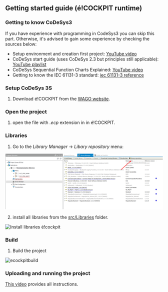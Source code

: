 ## Getting started guide (é!COCKPIT runtime)

### __Getting to know CoDeSys3__
If you have experience with programming in CodeSys3 you can skip this part. Otherwise, it's advised to gain some experience by checking the sources below:

- Setup environment and creation first project: [YouTube video](https://www.youtube.com/watch?v=hI8t9UHPV8s)
- CoDeSys start guide (uses CoDeSys 2.3 but principles still applicable): [YouTube playlist](https://www.youtube.com/watch?v=WP9pUfBi6Pw&list=PL08CDB741463CA7B4&index=1)
- CoDeSys Sequential Function Charts Explained: [YouTube video](https://www.youtube.com/watch?v=eP42t9O5drk)
- Getting to know the IEC 61131-3 standard: [iec 61131-3 reference](https://bitbucket.org/ntphx/iec-61131)

### __Setup CoDeSys 3S__

1. Download é!COCKPIT from the [WAGO website](https://www.wago.com/global/automation-technology/discover-software/ecockpit-engineering-software). 

### __Open the project__

1. open the file with *.ecp* extension in in é!COCKPIT.

### __Libraries__

1. Go to the *Library Manager* &rarr; *Libary repository* menu:

<img src="./_img/GettingStartedGuide/LibraryRepository.png" alt="LibraryRepository" width="750"/>

2. install all libraries from the [src/Libraries](https://github.com/MichielVanwelsenaere/HomeAutomation.CoDeSys3/tree/master/src/Libraries) folder.

<img src="./_img/GettingStartedGuide/installLibraries_écockpit.png" alt="Install libraries é!cockpit" width="750"/>


### __Build__

1. Build the project

<img src="./_img/GettingStartedGuide/écockpitbuild.png" alt="ecockpitbuild" width="500"/>

### __Uploading and running the project__

[This video](https://www.youtube.com/watch?v=K-zUGiEQRAw) provides all instructions. 